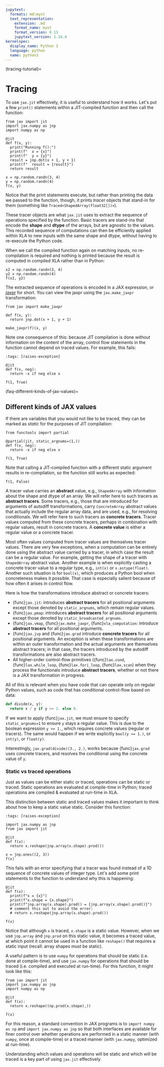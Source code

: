```yaml
---
jupytext:
  formats: md:myst
  text_representation:
    extension: .md
    format_name: myst
    format_version: 0.13
    jupytext_version: 1.16.4
kernelspec:
  display_name: Python 3
  language: python
  name: python3
---
```


(tracing-tutorial)=
# Tracing

To use `jax.jit` effectively, it is useful to understand how it works. Let's put a few `print()` statements within a JIT-compiled function and then call the function:

```{code-cell}
from jax import jit
import jax.numpy as jnp
import numpy as np

@jit
def f(x, y):
  print("Running f():")
  print(f"  x = {x}")
  print(f"  y = {y}")
  result = jnp.dot(x + 1, y + 1)
  print(f"  result = {result}")
  return result

x = np.random.randn(3, 4)
y = np.random.randn(4)
f(x, y)
```

Notice that the print statements execute, but rather than printing the data we passed to the function, though, it prints *tracer* objects that stand-in for them (something like `Traced<ShapedArray(float32[])>`).

These tracer objects are what `jax.jit` uses to extract the sequence of operations specified by the function. Basic tracers are stand-ins that encode the **shape** and **dtype** of the arrays, but are agnostic to the values. This recorded sequence of computations can then be efficiently applied within XLA to new inputs with the same shape and dtype, without having to re-execute the Python code.

When we call the compiled function again on matching inputs, no re-compilation is required and nothing is printed because the result is computed in compiled XLA rather than in Python:

```{code-cell}
x2 = np.random.randn(3, 4)
y2 = np.random.randn(4)
f(x2, y2)
```

The extracted sequence of operations is encoded in a JAX expression, or [*jaxpr*](https://docs.jax.dev/en/latest/key-concepts.html#jaxprs) for short. You can view the jaxpr using the `jax.make_jaxpr` transformation:

```{code-cell}
from jax import make_jaxpr

def f(x, y):
  return jnp.dot(x + 1, y + 1)

make_jaxpr(f)(x, y)
```

Note one consequence of this: because JIT compilation is done *without* information on the content of the array, control flow statements in the function cannot depend on traced values. For example, this fails:

```{code-cell}
:tags: [raises-exception]

@jit
def f(x, neg):
  return -x if neg else x

f(1, True)
```

(faq-different-kinds-of-jax-values)=
## Different kinds of JAX values

If there are variables that you would not like to be traced, they can be marked as *static* for the purposes of JIT compilation:

```{code-cell}
from functools import partial

@partial(jit, static_argnums=(1,))
def f(x, neg):
  return -x if neg else x

f(1, True)
```

Note that calling a JIT-compiled function with a different static argument results in re-compilation, so the function still works as expected:

```{code-cell}
f(1, False)
```

A tracer value carries an **abstract** value, e.g., `ShapedArray` with information
about the shape and dtype of an array. We will refer here to such tracers as
**abstract tracers**. Some tracers, e.g., those that are
introduced for arguments of autodiff transformations, carry `ConcreteArray`
abstract values that actually include the regular array data, and are used,
e.g., for resolving conditionals. We will refer here to such tracers
as **concrete tracers**. Tracer values computed from these concrete tracers,
perhaps in combination with regular values, result in concrete tracers.
A **concrete value** is either a regular value or a concrete tracer.

Most often values computed from tracer values are themselves tracer values.
There are very few exceptions, when a computation can be entirely done
using the abstract value carried by a tracer, in which case the result
can be a regular value. For example, getting the shape of a tracer
with `ShapedArray` abstract value. Another example is when explicitly
casting a concrete tracer value to a regular type, e.g., `int(x)` or
`x.astype(float)`.
Another such situation is for `bool(x)`, which produces a Python bool when
concreteness makes it possible. That case is especially salient because
of how often it arises in control flow.

Here is how the transformations introduce abstract or concrete tracers:

* {func}`jax.jit`: introduces **abstract tracers** for all positional arguments
  except those denoted by `static_argnums`, which remain regular
  values.
* {func}`jax.pmap`: introduces **abstract tracers** for all positional arguments
  except those denoted by `static_broadcasted_argnums`.
* {func}`jax.vmap`, {func}`jax.make_jaxpr`, {func}`xla_computation`:
  introduce **abstract tracers** for all positional arguments.
* {func}`jax.jvp` and {func}`jax.grad` introduce **concrete tracers**
  for all positional arguments. An exception is when these transformations
  are within an outer transformation and the actual arguments are
  themselves abstract tracers; in that case, the tracers introduced
  by the autodiff transformations are also abstract tracers.
* All higher-order control-flow primitives ({func}`lax.cond`, {func}`lax.while_loop`,
  {func}`lax.fori_loop`, {func}`lax.scan`) when they process the functionals
  introduce **abstract tracers**, whether or not there is a JAX transformation
  in progress.

All of this is relevant when you have code that can operate
only on regular Python values, such as code that has conditional
control-flow based on data:

```python
def divide(x, y):
  return x / y if y >= 1. else 0.
```

If we want to apply {func}`jax.jit`, we must ensure to specify `static_argnums=1`
to ensure `y` stays a regular value. This is due to the boolean expression
`y >= 1.`, which requires concrete values (regular or tracers). The
same would happen if we write explicitly `bool(y >= 1.)`, or `int(y)`,
or `float(y)`.

Interestingly, `jax.grad(divide)(3., 2.)`, works because {func}`jax.grad`
uses concrete tracers, and resolves the conditional using the concrete
value of `y`.

### Static vs traced operations

Just as values can be either static or traced, operations can be static or traced.
Static operations are evaluated at compile-time in Python; traced operations are
compiled & evaluated at run-time in XLA.

This distinction between static and traced values makes it important to think about
how to keep a static value static. Consider this function:

```{code-cell}
:tags: [raises-exception]

import jax.numpy as jnp
from jax import jit

@jit
def f(x):
  return x.reshape(jnp.array(x.shape).prod())

x = jnp.ones((2, 3))
f(x)
```

This fails with an error specifying that a tracer was found instead of a 1D sequence
of concrete values of integer type. Let's add some print statements to the function
to understand why this is happening:

```{code-cell}
@jit
def f(x):
  print(f"x = {x}")
  print(f"x.shape = {x.shape}")
  print(f"jnp.array(x.shape).prod() = {jnp.array(x.shape).prod()}")
  # comment this out to avoid the error:
  # return x.reshape(jnp.array(x.shape).prod())

f(x)
```

Notice that although `x` is traced, `x.shape` is a static value. However, when we
use `jnp.array` and `jnp.prod` on this static value, it becomes a traced value, at
which point it cannot be used in a function like `reshape()` that requires a static
input (recall: array shapes must be static).

A useful pattern is to use `numpy` for operations that should be static (i.e. done
at compile-time), and use `jax.numpy` for operations that should be traced (i.e.
compiled and executed at run-time). For this function, it might look like this:

```{code-cell}
from jax import jit
import jax.numpy as jnp
import numpy as np

@jit
def f(x):
  return x.reshape((np.prod(x.shape),))

f(x)
```

For this reason, a standard convention in JAX programs is to `import numpy as np`
and `import jax.numpy as jnp` so that both interfaces are available for finer
control over whether operations are performed in a static manner (with `numpy`,
once at compile-time) or a traced manner (with `jax.numpy`, optimized at run-time).

Understanding which values and operations will be static and which will be traced is a key part of using `jax.jit` effectively.
